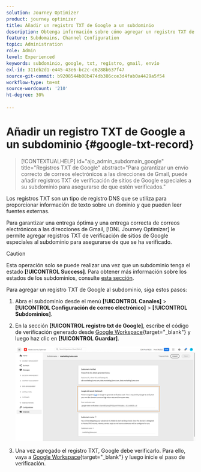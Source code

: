 ```yaml
---
solution: Journey Optimizer
product: journey optimizer
title: Añadir un registro TXT de Google a un subdominio
description: Obtenga información sobre cómo agregar un registro TXT de Google a un subdominio
feature: Subdomains, Channel Configuration
topic: Administration
role: Admin
level: Experienced
keywords: subdominio, google, txt, registro, gmail, envío
exl-id: 311eb2d1-e445-43e6-bc2c-c6288b637f47
source-git-commit: b9208544b08b474db386cce3d4fab0a4429a5f54
workflow-type: tm+mt
source-wordcount: '210'
ht-degree: 30%

---
```


# Añadir un registro TXT de Google a un subdominio {#google-txt-record}

>[!CONTEXTUALHELP]
>id="ajo_admin_subdomain_google"
>title="Registros TXT de Google"
>abstract="Para garantizar un envío correcto de correos electrónicos a las direcciones de Gmail, puede añadir registros TXT de verificación de sitios de Google especiales a su subdominio para asegurarse de que estén verificados."

Los registros TXT son un tipo de registro DNS que se utiliza para proporcionar información de texto sobre un dominio y que pueden leer fuentes externas.

Para garantizar una entrega óptima y una entrega correcta de correos electrónicos a las direcciones de Gmail, [!DNL Journey Optimizer] le permite agregar registros TXT de verificación de sitios de Google especiales al subdominio para asegurarse de que se ha verificado.

>[!CAUTION]
>
> Esta operación solo se puede realizar una vez que un subdominio tenga el estado **[!UICONTROL Success]**. Para obtener más información sobre los estados de los subdominios, consulte [esta sección](about-subdomain-delegation.md#access-delegated-subdomains).

Para agregar un registro TXT de Google al subdominio, siga estos pasos:

1. Abra el subdominio desde el menú **[!UICONTROL Canales]** > **[!UICONTROL Configuración de correo electrónico]** > **[!UICONTROL Subdominios]**.

1. En la sección **[!UICONTROL registro txt de Google]**, escribe el código de verificación generado desde [Google Workspace](https://support.google.com/a/answer/183895){target="_blank"}<!--G Suite Admin tools--> y luego haz clic en **[!UICONTROL Guardar]**.

   ![](assets/subdomain-google-txt.png)

1. Una vez agregado el registro TXT, Google debe verificarlo. Para ello, vaya a [Google Workspace](https://support.google.com/a/answer/183895){target="_blank"}<!--G Suite Admin tools--> y luego inicie el paso de verificación.
